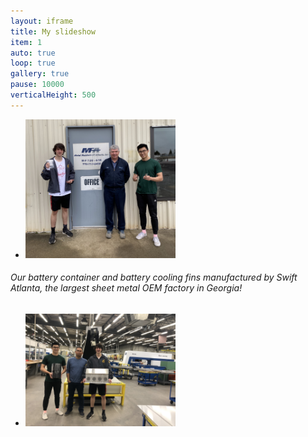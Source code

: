 ```yaml
---
layout: iframe
title: My slideshow
item: 1
auto: true
loop: true
gallery: true
pause: 10000
verticalHeight: 500
---
```


* <img width="50%" height="50%" src="my-pics1/photo2.jpg">
###### Our battery container and battery cooling fins manufactured by Swift Atlanta, the largest sheet metal OEM factory in Georgia!
* <img width="50%" height="50%" src="my-pics1/photo3.jpg">

